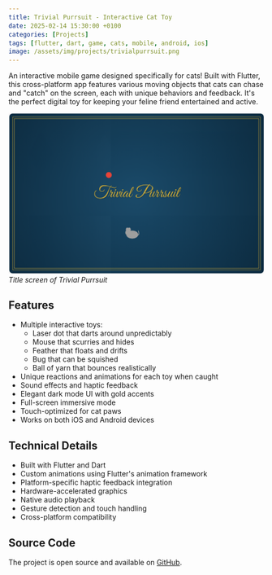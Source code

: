 ```yaml
---
title: Trivial Purrsuit - Interactive Cat Toy
date: 2025-02-14 15:30:00 +0100
categories: [Projects]
tags: [flutter, dart, game, cats, mobile, android, ios]
image: /assets/img/projects/trivialpurrsuit.png
---
```


An interactive mobile game designed specifically for cats! Built with Flutter, this cross-platform app features various moving objects that cats can chase and "catch" on the screen, each with unique behaviors and feedback. It's the perfect digital toy for keeping your feline friend entertained and active.

![Trivial Purrsuit Screenshot](/assets/img/projects/trivialpurrsuit.png)
_Title screen of Trivial Purrsuit_

## Features

- Multiple interactive toys:
  - Laser dot that darts around unpredictably
  - Mouse that scurries and hides
  - Feather that floats and drifts
  - Bug that can be squished
  - Ball of yarn that bounces realistically
- Unique reactions and animations for each toy when caught
- Sound effects and haptic feedback
- Elegant dark mode UI with gold accents
- Full-screen immersive mode
- Touch-optimized for cat paws
- Works on both iOS and Android devices

## Technical Details

- Built with Flutter and Dart
- Custom animations using Flutter's animation framework
- Platform-specific haptic feedback integration
- Hardware-accelerated graphics
- Native audio playback
- Gesture detection and touch handling
- Cross-platform compatibility

## Source Code

The project is open source and available on [GitHub](https://github.com/cyanidesayonara/trivialpurrsuit).
